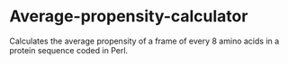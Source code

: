 # Average-propensity-calculator
Calculates the average propensity of a frame of every 8 amino acids in a protein sequence coded in Perl. 
